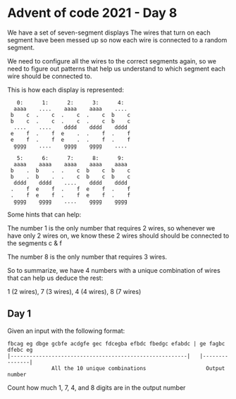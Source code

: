 
# Advent of code 2021 - Day 8

 We have a set of seven-segment displays
 The wires that turn on each segment have been messed up
 so now each wire is connected to a random segment.

 We need to configure all the wires to the correct segments again,
 so we need to figure out patterns that help us understand to which segment
 each wire should be connected to.

 This is how each display is represented:

 ```text
    0:      1:      2:      3:      4:
   aaaa    ....    aaaa    aaaa    ....
  b    c  .    c  .    c  .    c  b    c
  b    c  .    c  .    c  .    c  b    c
   ....    ....    dddd    dddd    dddd
  e    f  .    f  e    .  .    f  .    f
  e    f  .    f  e    .  .    f  .    f
   gggg    ....    gggg    gggg    ....

    5:      6:      7:      8:      9:
   aaaa    aaaa    aaaa    aaaa    aaaa
  b    .  b    .  .    c  b    c  b    c
  b    .  b    .  .    c  b    c  b    c
   dddd    dddd    ....    dddd    dddd
  .    f  e    f  .    f  e    f  .    f
  .    f  e    f  .    f  e    f  .    f
   gggg    gggg    ....    gggg    gggg
 ```

 Some hints that can help:

 The number 1 is the only number that requires 2 wires,
 so whenever we have only 2 wires on, we know these 2 wires should
 should be connected to the segments c & f

 The number 8 is the only number that requires 3 wires.

 So to summarize, we have 4 numbers with a unique combination of wires that can help us deduce the rest:

 1 (2 wires), 7 (3 wires), 4 (4 wires), 8 (7 wires)

## Day 1

 Given an input with the following format:

```text
fbcag eg dbge gcbfe acdgfe gec fdcegba efbdc fbedgc efabdc | ge fagbc dfebc eg
|--------------------------------------------------------|   |---------------|
              All the 10 unique combinations                   Output number
```

 Count how much 1, 7, 4, and 8 digits are in the output number
